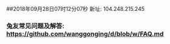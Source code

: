 ##2018年09月28日07时12分07秒 新址: 104.248.215.245
### 兔友常见问题及解答: https://github.com/wanggonging/d/blob/w/FAQ.md
